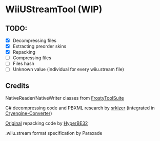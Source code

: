 # WiiUStreamTool (WIP)
 
## TODO:
- [x] Decompressing files
- [x] Extracting preorder skins
- [x] Repacking
- [ ] Compressing files
- [ ] Files hash
- [ ] Unknown value (individual for every wiiu.stream file)

## Credits

NativeReader/NativeWriter classes from [FrostyToolSuite](https://github.com/CadeEvs/FrostyToolsuite)

C# decompressing code and PBXML research by [srkizer](https://github.com/Soreepeong) (integrated in [Cryengine-Converter](https://github.com/Markemp/Cryengine-Converter))

[Original](https://gamebanana.com/tools/6857) repacking code by [HyperBE32](https://github.com/HyperBE32)

.wiiu.stream format specification by Paraxade